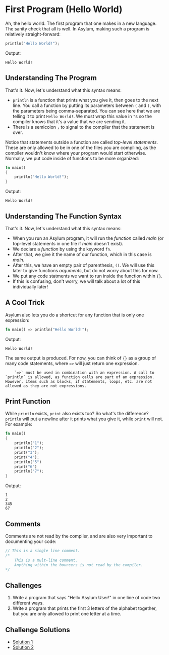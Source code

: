 # First Program (Hello World)
Ah, the hello world. The first program that one makes in a new language. The sanity check that all is well. In Asylum, making such a program is relatively straight-forward:

```rust
println("Hello World!");
```
Output:
```
Hello World!
```

## Understanding The Program
That's it. Now, let's understand what this syntax means:

* `println` is a function that prints what you give it, then goes to the next line. You call a function by putting its parameters between `(` and `)`, with the parameters being comma-separated. You can see here that we are telling it to print `Hello World!`. We must wrap this value in `"`s so the compiler knows that it's a value that we are sending it.
* There is a semicolon `;` to signal to the compiler that the statement is over.

Notice that statements outside a function are called *top-level statements*. These are only allowed to be in one of the files you are compiling, as the compiler wouldn't know where your program would start otherwise. Normally, we put code inside of functions to be more organized:

```rust
fn main()
{
    println("Hello World!");
}
```
Output:
```
Hello World!
```

## Understanding The Function Syntax
That's it. Now, let's understand what this syntax means:

* When you run an Asylum program, it will run the *function* called *main* (or top-level statements in one file if *main* doesn't exist).
* We declare a *function* by using the keyword `fn`.
* After that, we give it the name of our function, which in this case is *main*.
* After this, we have an empty pair of parenthesis, `()`. We will use this later to give functions *arguments*, but do not worry about this for now.
* We put any code statments we want to run inside the function within `{}`.
* If this is confusing, don't worry, we will talk about a lot of this individually later!

## A Cool Trick
Asylum also lets you do a shortcut for any function that is only one expression:
```rust
fn main() => println("Hello World!");
```
Output:
```
Hello World!
```
The same output is produced. For now, you can think of `{}` as a group of many code statements, where `=>` will just return one expression.

```{warning}
    `=>` must be used in combination with an expression. A call to `println` is allowed, as function calls are part of an expression. However, items such as blocks, if statements, loops, etc. are not allowed as they are not expressions.
```

## Print Function
While `println` exists, `print` also exists too? So what's the difference? `println` will put a newline after it prints what you give it, while `print` will not. For example:

```rust
fn main()
{
    println("1");
    println("2");
    print("3");
    print("4");
    println("5")
    print("6")
    println("7");
}
```
Output:
```
1
2
345
67
```

## Comments
Comments are not read by the compiler, and are also very important to documenting your code:
```rust
// This is a single line comment.
/*
    This is a mult-line comment.
    Anything within the bouncers is not read by the compiler.
*/
```

## Challenges
1. Write a program that says "Hello Asylum User!" in one line of code two different ways.
2. Write a program that prints the first 3 letters of the alphabet together, but you are only allowed to print one letter at a time.

## Challenge Solutions
* [Solution 1](solutions/helloWorld1.md)
* [Solution 2](solutions/helloWorld2.md)